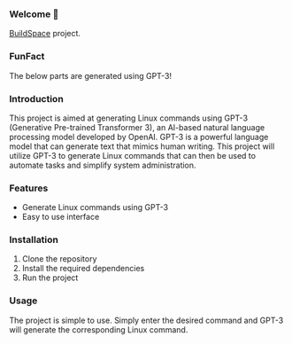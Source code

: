 ### Welcome 👋

[BuildSpace](https://buildspace.so/builds/ai-writer) project.

### FunFact

The below parts are generated using GPT-3!

### Introduction

This project is aimed at generating Linux commands using GPT-3 (Generative Pre-trained Transformer 3), an AI-based natural language processing model developed by OpenAI. GPT-3 is a powerful language model that can generate text that mimics human writing. This project will utilize GPT-3 to generate Linux commands that can then be used to automate tasks and simplify system administration.

### Features

- Generate Linux commands using GPT-3
- Easy to use interface

### Installation

1. Clone the repository
2. Install the required dependencies
3. Run the project

### Usage

The project is simple to use. Simply enter the desired command and GPT-3 will generate the corresponding Linux command.
